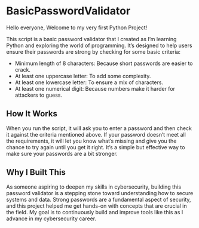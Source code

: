 # BasicPasswordValidator

Hello everyone, Welcome to my very first Python Project!

This script is a basic password validator that I created as I’m learning Python and exploring the world of programming. It’s designed to help users ensure their passwords are strong by checking for some basic criteria:

- Minimum length of 8 characters: Because short passwords are easier to crack.
- At least one uppercase letter: To add some complexity.
- At least one lowercase letter: To ensure a mix of characters.
- At least one numerical digit: Because numbers make it harder for attackers to guess.

## How It Works

When you run the script, it will ask you to enter a password and then check it against the criteria mentioned above. If your password doesn’t meet all the requirements, it will let you know what’s missing and give you the chance to try again until you get it right. It’s a simple but effective way to make sure your passwords are a bit stronger.

## Why I Built This

As someone aspiring to deepen my skills in cybersecurity, building this password validator is a stepping stone toward understanding how to secure systems and data. Strong passwords are a fundamental aspect of security, and this project helped me get hands-on with concepts that are crucial in the field. My goal is to continuously build and improve tools like this as I advance in my cybersecurity career.
